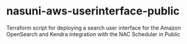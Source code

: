 # nasuni-aws-userinterface-public
Terraform script for deploying a search user interface for the Amazon OpenSearch and Kendra integration with the NAC Scheduler in Public
